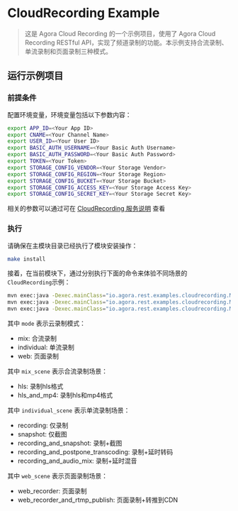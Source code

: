 # CloudRecording Example

> 这是 Agora Cloud Recording 的一个示例项目，使用了 Agora Cloud Recording RESTful API，实现了频道录制的功能。本示例支持合流录制、单流录制和页面录制三种模式。

## 运行示例项目

### 前提条件

配置环境变量，环境变量包括以下参数内容：

```bash
export APP_ID=<Your App ID>
export CNAME=<Your Channel Name>
export USER_ID=<Your User ID>
export BASIC_AUTH_USERNAME=<Your Basic Auth Username>
export BASIC_AUTH_PASSWORD=<Your Basic Auth Password>
export TOKEN=<Your Token>
export STORAGE_CONFIG_VENDOR=<Your Storage Vendor>
export STORAGE_CONFIG_REGION=<Your Storage Region>
export STORAGE_CONFIG_BUCKET=<Your Storage Bucket>
export STORAGE_CONFIG_ACCESS_KEY=<Your Storage Access Key>
export STORAGE_CONFIG_SECRET_KEY=<Your Storage Secret Key>
```

相关的参数可以通过可在 [CloudRecording 服务说明](../../agora-rest-client-core/src/main/java/io/agora/rest/services/cloudrecording/README.md) 查看

### 执行

请确保在主模块目录已经执行了模块安装操作：

```bash
make install
```

接着，在当前模块下，通过分别执行下面的命令来体验不同场景的`CloudRecording`示例：

```bash
mvn exec:java -Dexec.mainClass="io.agora.rest.examples.cloudrecording.Main" -Dexec.args="--mode=mix --mix_scene=<scene>"
mvn exec:java -Dexec.mainClass="io.agora.rest.examples.cloudrecording.Main" -Dexec.args="--mode=individual --individual_scene=<scene>"
mvn exec:java -Dexec.mainClass="io.agora.rest.examples.cloudrecording.Main" -Dexec.args="--mode=web --web_scene=<scene>"
```

其中 `mode` 表示云录制模式：

* mix: 合流录制
* individual: 单流录制
* web: 页面录制

其中 `mix_scene` 表示合流录制场景：

* hls: 录制hls格式
* hls_and_mp4: 录制hls和mp4格式

其中 `individual_scene` 表示单流录制场景：

* recording: 仅录制
* snapshot: 仅截图
* recording_and_snapshot: 录制+截图
* recording_and_postpone_transcoding: 录制+延时转码
* recording_and_audio_mix: 录制+延时混音

其中 `web_scene` 表示页面录制场景：

* web_recorder: 页面录制
* web_recorder_and_rtmp_publish: 页面录制+转推到CDN
